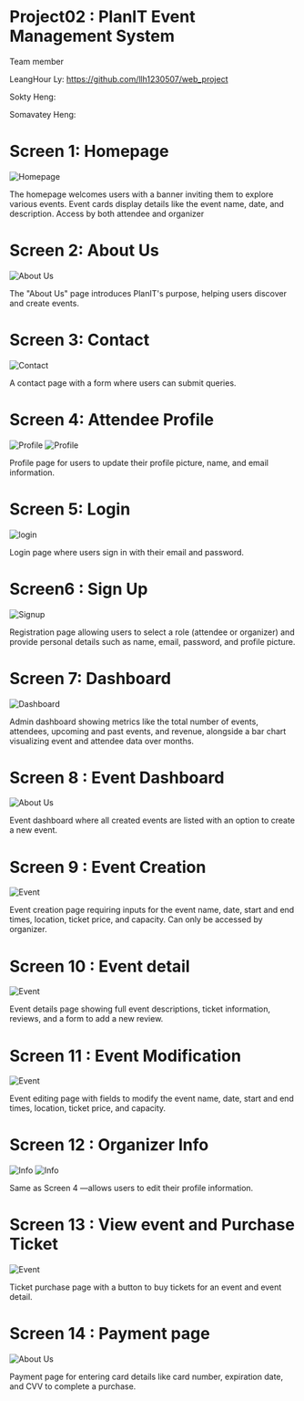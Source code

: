 # Project02 : PlanIT Event Management System


Team member

LeangHour Ly: https://github.com/llh1230507/web_project

Sokty Heng:

Somavatey Heng:


<h1>Screen 1: Homepage </h1> 

![Homepage](./screen1.png)

The homepage welcomes users with a banner inviting them to explore various events. Event cards display details like the event name, date, and description. Access by both attendee and organizer

<h1>Screen 2: About Us </h1>

![About Us](./screen2.png)

The "About Us" page introduces PlanIT's purpose, helping users discover and create events.

<h1>Screen 3: Contact</h1> 

![Contact](./contact.png)

A contact page with a form where users can submit queries.

<h1>Screen 4: Attendee Profile </h1> 

![Profile](./screen4.png)
![Profile](./profile.png)


Profile page for users to update their profile picture, name, and email information.

<h1>Screen 5: Login </h1>

![login](./screen5.png)

Login page where users sign in with their email and password.

<h1>Screen6 : Sign Up  </h1>

![Signup](./screen6.png)

Registration page allowing users to select a role (attendee or organizer) and provide personal details such as name, email, password, and profile picture.

<h1>Screen 7: Dashboard </h1> 

![Dashboard](./screen7.png)

Admin dashboard showing metrics like the total number of events, attendees, upcoming and past events, and revenue, alongside a bar chart visualizing event and attendee data over months.

<h1>Screen 8 : Event Dashboard </h1> 

![About Us](./screen8.png)

Event dashboard where all created events are listed with an option to create a new event.

<h1>Screen 9 : Event Creation </h1> 

![Event](./screen9.png)

Event creation page requiring inputs for the event name, date, start and end times, location, ticket price, and capacity. Can only be accessed by organizer.

<h1>Screen 10 : Event detail </h1> 

![Event](./screen10.png)

Event details page showing full event descriptions, ticket information, reviews, and a form to add a new review.

<h1>Screen 11 : Event Modification </h1> 

![Event ](./screen11.png)

Event editing page with fields to modify the event name, date, start and end times, location, ticket price, and capacity.

<h1>Screen 12 : Organizer Info </h1> 

![Info](./screen12.png)
![Info](./screen13.png)


Same as Screen 4 —allows users to edit their profile information.

<h1>Screen 13 : View event and Purchase Ticket </h1> 

![Event](./screen15.png)

Ticket purchase page with a button to buy tickets for an event and event detail.

<h1>Screen 14 : Payment page </h1> 

![About Us](./screen16.png)

Payment page for entering card details like card number, expiration date, and CVV to complete a purchase.
